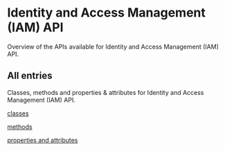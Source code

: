 [
This is a templated file. Adding content to this file may result in it being
reverted. Instead, if you want to place additional content, create an
"overview_content.md" file in `docs/` directory. The Sphinx tool will
pick up on the content and merge the content.
]: #

# Identity and Access Management (IAM) API

Overview of the APIs available for Identity and Access Management (IAM) API.

## All entries

Classes, methods and properties & attributes for
Identity and Access Management (IAM) API.

[classes](https://cloud.google.com/python/docs/reference/iam/latest/summary_class.html)

[methods](https://cloud.google.com/python/docs/reference/iam/latest/summary_method.html)

[properties and
attributes](https://cloud.google.com/python/docs/reference/iam/latest/summary_property.html)
